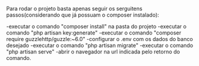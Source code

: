 Para rodar o projeto basta apenas seguir os serguitens passos(considerando que já possuam o composer instalado): 

-executar o comando "composer install" na pasta do projeto -executar o comando "php artisan key:generate" 
-executar o comando "composer require guzzlehttp/guzzle:~6.0"
-configurar o .env com os dados do banco desejado
-executar o comando "php artisan migrate"
-executar o comando "php artisan serve"
-abrir o navegador na url indicada pelo retorno do comando.

